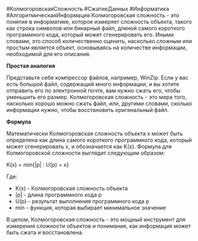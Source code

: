 #КолмогоровскаяСложность #СжатиеДанных #Информатика #АлгоритмическаяИнформация
Колмогоровская сложность - это понятие в информатике, которое измеряет сложность объекта, такого как строка символов или бинарный файл, длиной самого короткого программного кода, который может сгенерировать его. Иными словами, это способ количественно оценить, насколько сложным или простым является объект, основываясь на количестве информации, необходимой для его описания.

**Простая аналогия**

Представьте себе компрессор файлов, например, WinZip. Если у вас есть большой файл, содержащий много информации, и вы хотите отправить его по электронной почте, вам нужно сжать его, чтобы уменьшить его размер. Колмогоровская сложность - это мера того, насколько хорошо можно сжать файл, или, другими словами, сколько информации нужно, чтобы восстановить оригинальный файл.

**Формула**

Математически Колмогоровская сложность объекта x может быть определена как длина самого короткого программного кода, который может сгенерировать x, и обозначается как K(x). Формула для Колмогоровской сложности выглядит следующим образом:

K(x) = min{|p| : U(p) = x}

Где:

- K(x) - Колмогоровская сложность объекта
- |p| - длина программного кода p
- U(p) - результат выполнения программного кода p
- min - функция, которая выбирает минимальное значение

В целом, Колмогоровская сложность - это мощный инструмент для измерения сложности объектов и понимания, как информация может быть сжата и восстановлена.